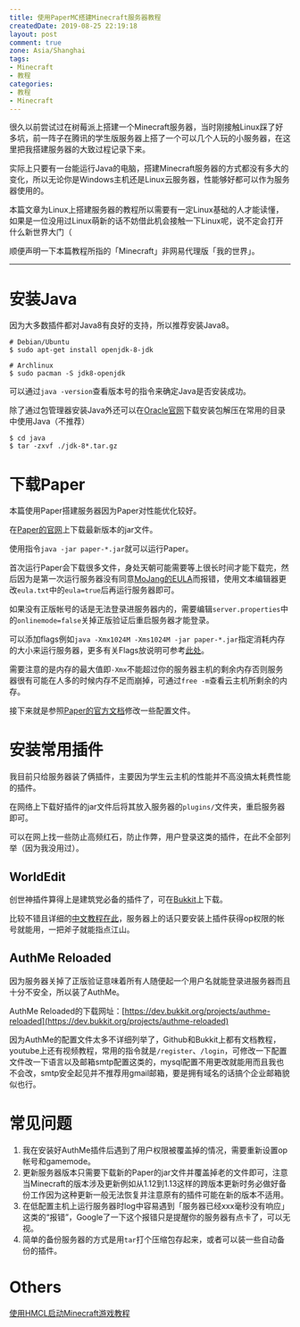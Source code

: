 ```yaml
---
title: 使用PaperMC搭建Minecraft服务器教程
createdDate: 2019-08-25 22:19:18
layout: post
comment: true
zone: Asia/Shanghai
tags:
- Minecraft
- 教程
categories:
- 教程
- Minecraft
---
```

很久以前尝试过在树莓派上搭建一个Minecraft服务器，当时刚接触Linux踩了好多坑，前一阵子在腾讯的学生版服务器上搭了一个可以几个人玩的小服务器，在这里把我搭建服务器的大致过程记录下来。

<!--more-->

实际上只要有一台能运行Java的电脑，搭建Minecraft服务器的方式都没有多大的变化，所以无论你是Windows主机还是Linux云服务器，性能够好都可以作为服务器使用的。

本篇文章为Linux上搭建服务器的教程所以需要有一定Linux基础的人才能读懂，如果是一位没用过Linux萌新的话不妨借此机会接触一下Linux呢，说不定会打开什么新世界大门（

顺便声明一下本篇教程所指的「Minecraft」非网易代理版「我的世界」。

<!-- <iframe frameborder="no" border="0" marginwidth="0" marginheight="0" width=100% height=86 src="//music.163.com/outchain/player?type=2&id=4888328&auto=0&height=66"></iframe> -->

<!--aplayer
{
    "name": "炉心融解",
    "artist": "Iroha/kuma/鏡音リン",
    "theme": "#36BDE3",
    "url": "https://music.starry-s.xyz/music/0252_530f_0559_58140863e1de649de504237f43d6124f.m4a",
    "cover": "https://music.starry-s.xyz/music/cover/6036318836780705.jpg"
}
-->

----

# 安装Java

因为大多数插件都对Java8有良好的支持，所以推荐安装Java8。

```
# Debian/Ubuntu
$ sudo apt-get install openjdk-8-jdk

# Archlinux
$ sudo pacman -S jdk8-openjdk
```

可以通过`java -version`查看版本号的指令来确定Java是否安装成功。

除了通过包管理器安装Java外还可以在[Oracle官网](https://www.oracle.com/technetwork/java/javase/downloads/jdk8-downloads-2133151.html)下载安装包解压在常用的目录中使用Java（不推荐）
```
$ cd java
$ tar -zxvf ./jdk-8*.tar.gz
```
# 下载Paper

本篇使用Paper搭建服务器因为Paper对性能优化较好。

在[Paper的官网](https://papermc.io/downloads)上下载最新版本的jar文件。

使用指令`java -jar paper-*.jar`就可以运行Paper。

首次运行Paper会下载很多文件，身处天朝可能需要等上很长时间才能下载完，然后因为是第一次运行服务器没有同意[MoJang的EULA](https://account.mojang.com/documents/minecraft_eula)而报错，使用文本编辑器更改`eula.txt`中的`eula=true`后再运行服务器即可。

如果没有正版帐号的话是无法登录进服务器内的，需要编辑`server.properties`中的`onlinemode=false`关掉正版验证后重启服务器才能登录。

可以添加flags例如`java -Xmx1024M -Xms1024M -jar paper-*.jar`指定消耗内存的大小来运行服务器，更多有关Flags放说明可参考[此处](https://aikar.co/2018/07/02/tuning-the-jvm-g1gc-garbage-collector-flags-for-minecraft/)。

需要注意的是内存的最大值即`-Xmx`不能超过你的服务器主机的剩余内存否则服务器很有可能在人多的时候内存不足而崩掉，可通过`free -m`查看云主机所剩余的内存。

接下来就是参照[Paper的官方文档](https://paper.readthedocs.io/en/stable/server/configuration.html)修改一些配置文件。

# 安装常用插件

我目前只给服务器装了俩插件，主要因为学生云主机的性能并不高没搞太耗费性能的插件。

在网络上下载好插件的jar文件后将其放入服务器的`plugins/`文件夹，重启服务器即可。

可以在网上找一些防止高频红石，防止作弊，用户登录这类的插件，在此不全部列举（因为我没用过）。

## WorldEdit

创世神插件算得上是建筑党必备的插件了，可在[Bukkit](https://dev.bukkit.org/projects/worldedit)上下载。

比较不错且详细的[中文教程在此](http://mineplugin.org/WorldEdit)，服务器上的话只要安装上插件获得op权限的帐号就能用，一把斧子就能指点江山。

## AuthMe Reloaded

因为服务器关掉了正版验证意味着所有人随便起一个用户名就能登录进服务器而且十分不安全，所以装了AuthMe。

AuthMe Reloaded的下载网址：[https://dev.bukkit.org/projects/authme-reloaded](https://dev.bukkit.org/projects/authme-reloaded)

因为AuthMe的配置文件太多不详细列举了，Github和Bukkit上都有文档教程，youtube上还有视频教程，常用的指令就是`/register`、`/login`，可修改一下配置文件改一下语言以及邮箱smtp配置这类的，mysql配置不用更改就能用而且我也不会改，smtp安全起见并不推荐用gmail邮箱，要是拥有域名的话搞个企业邮箱貌似也行。

# 常见问题

1. 我在安装好AuthMe插件后遇到了用户权限被覆盖掉的情况，需要重新设置op帐号和gamemode。
2. 更新服务器版本只需要下载新的Paper的jar文件并覆盖掉老的文件即可，注意当Minecraft的版本涉及更新例如从1.12到1.13这样的跨版本更新时务必做好备份工作因为这种更新一般无法恢复并注意原有的插件可能在新的版本不适用。
3. 在低配置主机上运行服务器时log中容易遇到「服务器已经xxx毫秒没有响应」这类的“报错”，Google了一下这个报错只是提醒你的服务器有点卡了，可以无视。
5. 简单的备份服务器的方式是用`tar`打个压缩包存起来，或者可以装一些自动备份的插件。

# Others

[使用HMCL启动Minecraft游戏教程](/posts/hmcl-minecraft/)
